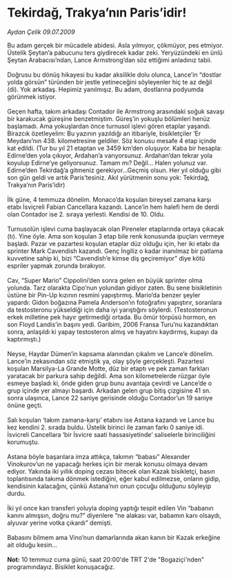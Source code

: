 # Tekirdağ, Trakya’nın Paris’idir!

*Aydan Çelik 09.07.2009*

<div class="taraf_structure_2col_1zq">
<div class="margen_n">



 <p>Bu adam gerçek bir mücadele abidesi. Asla yılmıyor, çökmüyor, pes etmiyor. Üstelik Şeytan’a pabucunu ters giydirecek kadar zeki. Yeryüzündeki en ünlü Şeytan Arabacısı’ndan, Lance Armstrong’dan söz ettiğimi anladınız tabii. <br/><br/>Doğrusu bu dönüş hikayesi bu kadar aksilikle dolu olunca, Lance’in “dostlar yolda görsün” türünden bir jestle yetineceğini söyleyenler hiç te az değil (di). Yok arkadaş. Hepimiz yanılmışız. Bu adam, dostlarına podyumda görünmek istiyor. <br/><br/>Geçen hafta, takım arkadaşı Contador ile Armstrong arasındaki soğuk savaşı bir karakucak güreşine benzetmiştim. Güreş’in yokuşlu bölümleri henüz başlamadı. Ama yokuşlardan önce turnusol işlevi gören etaplar yaşandı. Birazcık özetleyelim: Bu yazının yazıldığı an itibariyle, bisikletçiler ‘Er Meydanı’nın 438. kilometresine geldiler. Söz konusu mesafe 4 etap içinde kat edildi. (Tur bu yıl 21 etaptan ve 3459 km’den oluşuyor. Kaba bir hesapla: Edirne’den yola çıkıyor, Ardahan’a varıyorsunuz. Ardahan’dan tekrar yola koyulup Edirne’ye geliyorsunuz. Tamam mı? Değil… Halen yolunuz var. Edirne’den Tekirdağ’a gitmeniz gerekiyor…Geçmiş olsun. Her yıl olduğu gibi son gün geldi ve artık Paris’tesiniz. Akıl yürütmenin sonu yok: Tekirdağ, Trakya’nın Paris’idir) <br/><br/>İlk güne, 4 temmuza dönelim. Monaco’da koşulan bireysel zamana karşı etabı İsviçreli Fabian Cancellara kazandı. Lance’in hem halefi hem de derdi olan Contador ise 2. sıraya yerlesti. Kendisi de 10. Oldu. <br/><br/>Turnusolün işlevi cuma başlayacak olan Pireneler etaplarında ortaya çıkacak (tı). Yine öyle. Ama son koşulan 3 etap bile renk konusunda ipuçları vermeye başladı. Pazar ve pazartesi koşulan etaplar düz olduğu için, her iki etabı da sprinter Mark Cavendish kazandı. Genç İngiliz o kadar inanılmaz bir patlama kuvvetine sahip ki, bizi “Cavendish’e kimse diş geçiremiyor” diye kötü espriler yapmak zorunda bırakıyor. <br/><br/>Cav, “Super Mario” Cippolini’den sonra gelen en büyük sprinter olma yolunda. Tarz olarakta Cipo’nun yolundan gidiyor zaten. Bu sene bisikletinin üstüne bir Pin-Up kızının resmini yapıştırmış. Mario’da benzer şeyler yapardı: Gidon boğazına Pamela Anderson’ın fotoğrafını yapıştırır, soranlara da testosteronu yükseldiği için daha iyi yarıştığını söylerdi. (Testosteronun erkek milletine pek hayır getirmediği ortada. Bu ömür törpüsü hormon, en son Floyd Landis’in başını yedi. Garibim, 2006 Fransa Turu’nu kazandıktan sonra, anlaşıldı ki yapay testosteron almış ve hayatını kaydırmış, kupayı da kaptırmıştı.) <br/><br/>Neyse, Haydar Dümen’in kapsama alanından çıkalım ve Lance’e dönelim. Lance’in zekasından söz etmiştik ya, olay şöyle gerçekleşti. Pazartesi koşulan Marsilya-La Grande Motte, düz bir etaptı ve pek zaman farkları yaratacak bir parkura sahip değildi. Ama son kilometrelerde rüzgar öyle esmeye başladı ki, önde giden grup bunu avantaja çevirdi ve Lance’de o grup içinde yer almayı başardı. Arkadan gelen grup bitiş çizgisine 41 sn. sonra ulaşınca, Lance 22 saniye gerisinde olduğu Contador’un 19 saniye önüne geçti. <br/><br/>Salı koşulan ‘takım zamana-karşı’ etabını ise Astana kazandı ve Lance bu kez kendini 2. sırada buldu. Üstelik birinci ile zaman farkı 0 saniye idi. İsvicreli Cancellara ‘bir İsvicre saati hassasiyetinde’ saliselerle birinciliğini korumuştu. <br/><br/>Astana böyle başarılara imza attıkça, takımın “babası” Alexander Vinokurov’un ne yapacağı herkes için bir merak konusu olmaya devam ediyor. Yakında iki yıllık doping cezası bitecek olan Kazak bisikletçi, basın toplantısında takıma dönmek istediğini, eğer kabul edilmezse, onların gidip, kendisinin kalacağını, çünkü Astana’nın onun çocuğu olduğunu söyleyip durdu. <br/><br/>İki yıl once kan transferi yoluyla doping yaptığı tespit edilen Vin “babanın kanını almışsın, doğru mu?” diyenlere “ne alakası var, babamın kanı olsaydı, alyuvar yerine votka çıkardı” demişti. <br/><br/>Babasını bilmem ama Vino’nun damarlarında akan kanın bir Kazak erkeğine ait olduğu kesin… <br/><br/><strong>Not:</strong> 10 temmuz cuma günü, saat 20:00'de TRT 2'de "Bogaziçi'nden" programındayız. Bisiklet konuşacağız.</p>
<br/>
<br/>
<br/>



<br/>


<div id="taraf_not">
</div>

</div>


</div>
